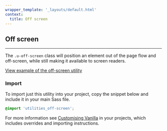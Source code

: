 ```yaml
---
wrapper_template: '_layouts/default.html'
context:
  title: Off screen
---
```


## Off screen

<hr>

The `.u-off-screen` class will position an element out of the page flow and off-screen, while still making it available to screen readers.

<a href="/examples/utilities/off-screen/" class="js-example">
View example of the off-screen utility
</a>

### Import

To import just this utility into your project, copy the snippet below and include it in your main Sass file.

```scss
@import 'utilities_off-screen';
```

For more information see [Customising Vanilla](/customising-vanilla/) in your projects, which includes overrides and importing instructions.

